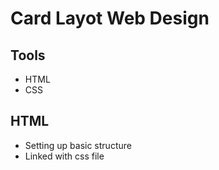 # Card Layot Web Design

## Tools
- HTML
- CSS

## HTML
- Setting up basic structure
- Linked with css file
